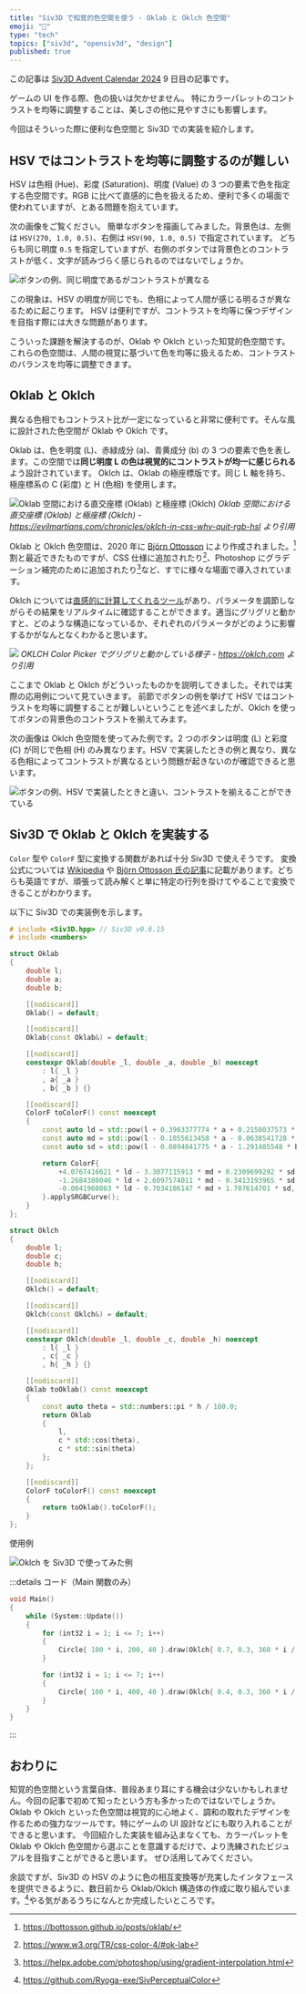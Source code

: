 ```yaml
---
title: "Siv3D で知覚的色空間を使う - Oklab と Oklch 色空間"
emoji: "🎨"
type: "tech"
topics: ["siv3d", "opensiv3d", "design"]
published: true
---
```


この記事は [Siv3D Advent Calendar 2024](https://qiita.com/advent-calendar/2024/siv3d) 9 日目の記事です。

ゲームの UI を作る際、色の扱いは欠かせません。
特にカラーパレットのコントラストを均等に調整することは、美しさの他に見やすさにも影響します。

今回はそういった際に便利な色空間と Siv3D での実装を紹介します。

## HSV ではコントラストを均等に調整するのが難しい

HSV は色相 (Hue)、彩度 (Saturation)、明度 (Value) の 3 つの要素で色を指定する色空間です。RGB に比べて直感的に色を扱えるため、便利で多くの場面で使われていますが、とある問題を抱えています。

次の画像をご覧ください。
簡単なボタンを描画してみました。背景色は、左側は `HSV(270, 1.0, 0.5)`、右側は `HSV(90, 1.0, 0.5)` で指定されています。
どちらも同じ明度 `0.5` を指定していますが、右側のボタンでは背景色とのコントラストが低く、文字が読みづらく感じられるのではないでしょうか。

![ボタンの例、同じ明度であるがコントラストが異なる](/images/siv3d-perceptual-color/button-example.png)

この現象は、HSV の明度が同じでも、色相によって人間が感じる明るさが異なるために起こります。
HSV は便利ですが、コントラストを均等に保つデザインを目指す際には大きな問題があります。

こういった課題を解決するのが、Oklab や Oklch といった知覚的色空間です。
これらの色空間は、人間の視覚に基づいて色を均等に扱えるため、コントラストのバランスを均等に調整できます。

## Oklab と Oklch

異なる色相でもコントラスト比が一定になっていると非常に便利です。そんな風に設計された色空間が Oklab や Oklch です。

Oklab は、色を明度 (L)、赤緑成分 (a)、青黄成分 (b) の 3 つの要素で色を表します。この空間では**同じ明度 L の色は視覚的にコントラストが均一に感じられる**よう設計されています。
Oklch は、Oklab の極座標版です。同じ L 軸を持ち、極座標系の C (彩度) と H (色相) を使用します。

![Oklab 空間における直交座標 (Oklab) と極座標 (Oklch)](https://evilmartians.com/static/2a08d3d2ca022b7d57d8ad75ac9459ba/c6a69/oklab-vs-oklch.webp)
_Oklab 空間における直交座標 (Oklab) と極座標 (Oklch) - https://evilmartians.com/chronicles/oklch-in-css-why-quit-rgb-hsl より引用_

Oklab と Oklch 色空間は、2020 年に [Björn Ottosson](https://x.com/bjornornorn) により作成されました。[^1]
割と最近できたものですが、CSS 仕様に追加されたり[^2]、Photoshop にグラデーション補完のために追加されたり[^3]など、すでに様々な場面で導入されています。

Oklch については[直感的に計算してくれるツール](https://oklch.com/)があり、パラメータを調節しながらその結果をリアルタイムに確認することができます。適当にグリグリと動かすと、どのような構造になっているか、それぞれのパラメータがどのように影響するかがなんとなくわかると思います。

![](/images/siv3d-perceptual-color/oklch-color-picker.gif)
_OKLCH Color Picker でグリグリと動かしている様子 - https://oklch.com より引用_

ここまで Oklab と Oklch がどういったものかを説明してきました。それでは実際の応用例について見ていきます。
前節でボタンの例を挙げて HSV ではコントラストを均等に調整することが難しいということを述べましたが、Oklch を使ってボタンの背景色のコントラストを揃えてみます。

次の画像は Oklch 色空間を使ってみた例です。2 つのボタンは明度 (L) と彩度 (C) が同じで色相 (H) のみ異なります。HSV で実装したときの例と異なり、異なる色相によってコントラストが異なるという問題が起きないのが確認できると思います。

![ボタンの例、HSV で実装したときと違い、コントラストを揃えることができている](/images/siv3d-perceptual-color/button-example-oklch.png)

[^1]: https://bottosson.github.io/posts/oklab/

[^2]: https://www.w3.org/TR/css-color-4/#ok-lab

[^3]: https://helpx.adobe.com/photoshop/using/gradient-interpolation.html

## Siv3D で Oklab と Oklch を実装する

`Color` 型や `ColorF` 型に変換する関数があれば十分 Siv3D で使えそうです。
変換公式については [Wikipedia](https://en.wikipedia.org/wiki/Oklab_color_space) や [Björn Ottosson 氏の記事](https://bottosson.github.io/posts/oklab/)に記載があります。どちらも英語ですが、頑張って読み解くと単に特定の行列を掛けてやることで変換できることがわかります。

以下に Siv3D での実装例を示します。

```cpp
# include <Siv3D.hpp> // Siv3D v0.6.15
# include <numbers>

struct Oklab
{
	double l;
	double a;
	double b;

	[[nodiscard]]
	Oklab() = default;

	[[nodiscard]]
	Oklab(const Oklab&) = default;

	[[nodiscard]]
	constexpr Oklab(double _l, double _a, double _b) noexcept
		: l{ _l }
		, a{ _a }
		, b{ _b } {}

	[[nodiscard]]
	ColorF toColorF() const noexcept
	{
		const auto ld = std::pow(l + 0.3963377774 * a + 0.2158037573 * b, 3);
		const auto md = std::pow(l - 0.1055613458 * a - 0.0638541728 * b, 3);
		const auto sd = std::pow(l - 0.0894841775 * a - 1.291485548 * b, 3);

		return ColorF{
			+4.0767416621 * ld - 3.3077115913 * md + 0.2309699292 * sd,
			-1.2684380046 * ld + 2.6097574011 * md - 0.3413193965 * sd,
			-0.0041960863 * ld - 0.7034186147 * md + 1.707614701 * sd,
		}.applySRGBCurve();
	}
};

struct Oklch
{
	double l;
	double c;
	double h;

	[[nodiscard]]
	Oklch() = default;

	[[nodiscard]]
	Oklch(const Oklch&) = default;

	[[nodiscard]]
	constexpr Oklch(double _l, double _c, double _h) noexcept
		: l{ _l }
		, c{ _c }
		, h{ _h } {}

	[[nodiscard]]
	Oklab toOklab() const noexcept
	{
		const auto theta = std::numbers::pi * h / 180.0;
		return Oklab
		{
			l,
			c * std::cos(theta),
			c * std::sin(theta)
		};
	};

	[[nodiscard]]
	ColorF toColorF() const noexcept
	{
		return toOklab().toColorF();
	}
};
```

使用例

![Oklch を Siv3D で使ってみた例](/images/siv3d-perceptual-color/screenshot.png)

:::details コード（Main 関数のみ）

```cpp
void Main()
{
	while (System::Update())
	{
		for (int32 i = 1; i <= 7; i++)
		{
			Circle{ 100 * i, 200, 40 }.draw(Oklch{ 0.7, 0.3, 360 * i / 7.0 }.toColorF());
		}

		for (int32 i = 1; i <= 7; i++)
		{
			Circle{ 100 * i, 400, 40 }.draw(Oklch{ 0.4, 0.3, 360 * i / 7.0 }.toColorF());
		}
	}
}
```

:::

## おわりに

知覚的色空間という言葉自体、普段あまり耳にする機会は少ないかもしれません。今回の記事で初めて知ったという方も多かったのではないでしょうか。
Oklab や Oklch といった色空間は視覚的に心地よく、調和の取れたデザインを作るための強力なツールです。特にゲームの UI 設計などにも取り入れることができると思います。
今回紹介した実装を組み込まなくても、カラーパレットを Oklab や Oklch 色空間から選ぶことを意識するだけで、より洗練されたビジュアルを目指すことができると思います。
ぜひ活用してみてください。

余談ですが、Siv3D の HSV のように色の相互変換等が充実したインタフェースを提供できるように、数日前から Oklab/Oklch 構造体の作成に取り組んでいます。[^4]やる気があるうちになんとか完成したいところです。

[^4]: https://github.com/Ryoga-exe/SivPerceptualColor
